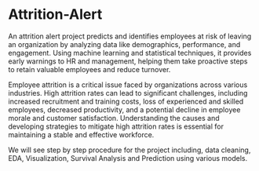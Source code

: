 # Attrition-Alert
An attrition alert project predicts and identifies employees at risk of leaving an organization by analyzing data like demographics, performance, and engagement. Using machine learning and statistical techniques, it provides early warnings to HR and management, helping them take proactive steps to retain valuable employees and reduce turnover.

Employee attrition is a critical issue faced by organizations across various industries. High attrition rates can lead to significant challenges, including increased recruitment and training costs, loss of experienced and skilled employees, decreased productivity, and a potential decline in employee morale and customer satisfaction. Understanding the causes and developing strategies to mitigate high attrition rates is essential for maintaining a stable and effective workforce.

We will see step by step procedure for the project including, data cleaning, EDA, Visualization, Survival Analysis and Prediction using various models.
